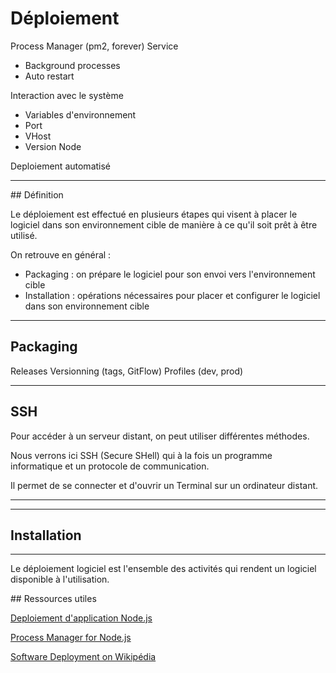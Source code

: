 # Déploiement


Process Manager (pm2, forever)
Service
 - Background processes
 - Auto restart

Interaction avec le système
 - Variables d'environnement
 - Port
 - VHost
 - Version Node

Deploiement automatisé


---



## Définition


Le déploiement est effectué en plusieurs étapes qui visent à placer le logiciel dans son environnement cible de manière à ce qu'il soit prêt à être utilisé.

On retrouve en général :
- Packaging : on prépare le logiciel pour son envoi vers l'environnement cible
- Installation : opérations nécessaires pour placer et configurer le logiciel dans son environnement cible



---



## Packaging

Releases
Versionning (tags, GitFlow)
Profiles (dev, prod)


---



## SSH

Pour accéder à un serveur distant, on peut utiliser différentes méthodes.

Nous verrons ici SSH (Secure SHell) qui à la fois un programme informatique et un protocole de communication.

Il permet de se connecter et d'ouvrir un Terminal sur un ordinateur distant.



***



---



## Installation



***


Le déploiement logiciel est l'ensemble des activités qui rendent un logiciel disponible à l'utilisation.

## Ressources utiles

[Deploiement d'application Node.js](https://oncletom.io/node.js/chapter-06/index.html)

[Process Manager for Node.js](https://mrvautin.com/running-nodejs-applications-in-production-forever-vs-supervisord-vs-pm2/)

[Software Deployment  on Wikipédia](https://en.wikipedia.org/wiki/Software_deployment)
